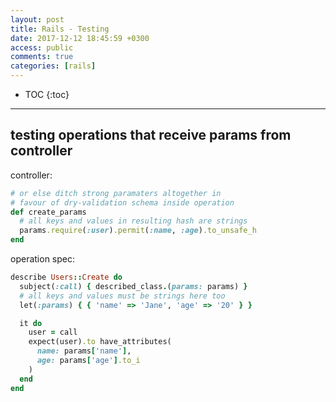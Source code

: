 ```yaml
---
layout: post
title: Rails - Testing
date: 2017-12-12 18:45:59 +0300
access: public
comments: true
categories: [rails]
---
```


<!-- more -->

* TOC
{:toc}
<hr>

testing operations that receive params from controller
------------------------------------------------------

controller:

```ruby
# or else ditch strong paramaters altogether in
# favour of dry-validation schema inside operation
def create_params
  # all keys and values in resulting hash are strings
  params.require(:user).permit(:name, :age).to_unsafe_h
end
```

operation spec:

```ruby
describe Users::Create do
  subject(:call) { described_class.(params: params) }
  # all keys and values must be strings here too
  let(:params) { { 'name' => 'Jane', 'age' => '20' } }

  it do
    user = call
    expect(user).to have_attributes(
      name: params['name'],
      age: params['age'].to_i
    )
  end
end
```
